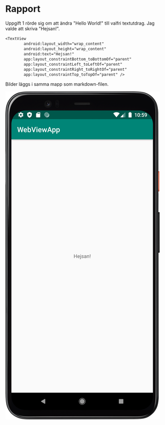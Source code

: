 
# Rapport

Uppgift 1 rörde sig om att ändra "Hello World!" till valfri textutdrag. Jag valde att skriva "Hejsan!".

```
<TextView
        android:layout_width="wrap_content"
        android:layout_height="wrap_content"
        android:text="Hejsan!"
        app:layout_constraintBottom_toBottomOf="parent"
        app:layout_constraintLeft_toLeftOf="parent"
        app:layout_constraintRight_toRightOf="parent"
        app:layout_constraintTop_toTopOf="parent" />
```

Bilder läggs i samma mapp som markdown-filen.

![](hejsan.png)

